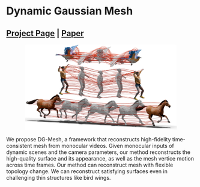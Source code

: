 # Dynamic Gaussian Mesh

## [Project Page](https://www.liuisabella.com/DG-Mesh/) | [Paper](https://www.liuisabella.com/DG-Mesh/)

<div style="text-align: center">
<img src="./imgs/teaser_final.png" alt="DG-Mesh Teaser" style="width:80%;height:auto">
</div>

We propose DG-Mesh, a framework that reconstructs high-fidelity time-consistent mesh from monocular videos. Given monocular inputs of dynamic scenes and the camera parameters, our method reconstructs the high-quality surface and its appearance, as well as the mesh vertice motion across time frames. Our method can reconstruct mesh with flexible topology change. We can reconstruct satisfying surfaces even in challenging thin structures like bird wings.
